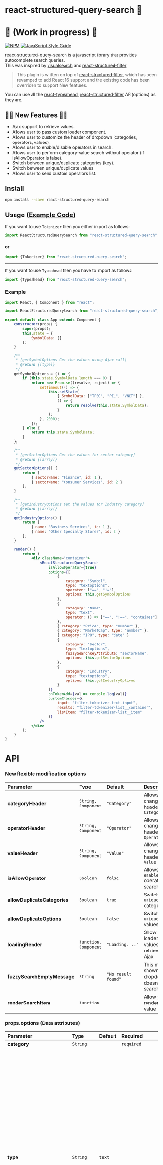 # react-structured-query-search 🎉
# :construction: (Work in progress) :construction:

[![NPM](https://img.shields.io/npm/v/react-structured-query-search.svg)](https://www.npmjs.com/package/react-structured-query-search) [![JavaScript Style Guide](https://img.shields.io/badge/code_style-standard-brightgreen.svg)](https://standardjs.com)

react-structured-query-search is a javascript library that provides autocomplete search queries.  
This was inspired by [visualsearch](http://documentcloud.github.io/visualsearch) and
[react-structured-filter](https://github.com/SummitRoute/react-structured-filter)

>This plugin is written on top of [react-structured-filter](https://github.com/SummitRoute/react-structured-filter), which has been revamped to add React 16 support and the existing code has been overriden to support New features.

You can use all the [react-typeahead](https://github.com/fmoo/react-typeahead), [react-structured-filter](https://github.com/SummitRoute/react-structured-filter)  API(options) as they are.

## 🎉🎊 New Features 🎊🎉

* Ajax support to retrieve values.
* Allows user to pass custom loader component.
* Allows user to customize the header of dropdown (categories, operators, values).
* Allows user to enable/disable operators in search.
* Allows user to perform category-value search without operator (if isAllowOperator is false).
* Switch between unique/duplicate categories (key).
* Switch between unique/duplicate values
* Allows user to send custom operators list.



## Install

```bash
npm install --save react-structured-query-search
```

## Usage ([Example Code](https://github.com/kevalbhatt/react-structured-query-search/blob/master/example/src/App.js))

If you want to use `Tokenizer` then you either import as follows:

```jsx
import ReactStructuredQuerySearch from "react-structured-query-search";
```
#### or

```jsx
import {Tokenizer} from "react-structured-query-search";
```
---

If you want to use `Typeahead` then you have to import as follows:

```jsx
import {Typeahead} from "react-structured-query-search";
```

### Example

```jsx
import React, { Component } from "react";

import ReactStructuredQuerySearch from "react-structured-query-search";

export default class App extends Component {
	constructor(props) {
		super(props);
		this.state = {
			SymbolData: []
		};
	}

	/**
	 * [getSymbolOptions Get the values using Ajax call]
	 * @return {[type]}
	 */
	getSymbolOptions = () => {
		if (this.state.SymbolData.length === 0) {
			return new Promise((resolve, reject) => {
				setTimeout(() => {
					this.setState(
						{ SymbolData: ["TFSC", "PIL", "VNET"] },
						() => {
							return resolve(this.state.SymbolData);
						}
					);
				}, 2000);
			});
		} else {
			return this.state.SymbolData;
		}
	};

	/**
	 * [getSectorOptions Get the values for sector category]
	 * @return {[array]}
	 */
	getSectorOptions() {
		return [
			{ sectorName: "Finance", id: 1 },
			{ sectorName: "Consumer Services", id: 2 }
		];
	}

	/**
	 * [getIndustryOptions Get the values for Industry category]
	 * @return {[array]}
	 */
	getIndustryOptions() {
		return [
			{ name: "Business Services", id: 1 },
			{ name: "Other Specialty Stores", id: 2 }
		];
	}

	render() {
		return (
			<div className="container">
				<ReactStructuredQuerySearch
					isAllowOperator={true}
					options={[
						{
							category: "Symbol",
							type: "textoptions",
							operator: ["==", "!="],
							options: this.getSymbolOptions
						},
						{
							category: "Name",
							type: "text",
							operator: () => ["==", "!==", "containes"]
						},
						{ category: "Price", type: "number" },
						{ category: "MarketCap", type: "number" },
						{ category: "IPO", type: "date" },
						{
							category: "Sector",
							type: "textoptions",
							fuzzySearchKeyAttribute: "sectorName",
							options: this.getSectorOptions
						},
						{
							category: "Industry",
							type: "textoptions",
							options: this.getIndustryOptions
						}
					]}
					onTokenAdd={val => console.log(val)}
					customClasses={{
						input: "filter-tokenizer-text-input",
						results: "filter-tokenizer-list__container",
						listItem: "filter-tokenizer-list__item"
					}}
				/>
			</div>
		);
	}
}
```


# API

### New flexible modification options


| Parameter | Type | Default | Description |
| :---------|:---- |:--------|:----------- | 
| **categoryHeader** | `String, Component` | `"Category"` | Allows user the change the header title of `Category` |
| **operatorHeader** | `String, Component` | `"Operator"` | Allows user the change the header title of `Operator` |
| **valueHeader** | `String, Component` | `"Value"` | Allows user the change the header title of `Value` |
| **isAllowOperator** | `Boolean` | `false` | Allows user to `enable/disable` operators in search |
| **allowDuplicateCategories** | `Boolean` | `true` | Switch between `unique/duplicate` categories (key) |
| **allowDuplicateOptions** | `Boolean` | `false` | Switch between `unique/duplicate` values |
| **loadingRender** | `function, Component` | `"Loading...."` | Show custom loader when values are retrieved using Ajax |
| **fuzzySearchEmptyMessage** | `String` | `"No result found"` | This message is shown when dropdown doesn't have search value |
| **renderSearchItem** | `function` || Allow you to render custome value |



### props.options (Data attributes)

| Parameter | Type | Default | Required | Description|
|:---------|:---- |:---- |:--------|:----------- | 
| **category** | `String` ||`required` || Name of the first thing the user types.|
| **type** | `String` |`text`||This can be one of the following:<ul><li><b>text</b>: Arbitrary text for the value. No autocomplete options.<ul><li>Operator choices will be: "==", "!=", "contains", "!contains".</li></ul> </li><li><b>textoptions</b>: You must additionally pass an <tt>options</tt> value</tt>. <ul><li>Operator choices will be: "==", "!=".</li></ul></li><li><b>number</b>: Arbitrary text for the value. No autocomplete options.<ul><li>Operator choices will be: "==", "!=", "&lt;", "&lt;=", "&gt;", "&gt;=".</li></ul> </li><li><b>date</b>: Shows a calendar and the input must be of the form "YYYY-MM-DD".<ul><li>Operator choices will be: "==", "!=", "&lt;", "&lt;=", "&gt;", "&gt;=".</li></ul></li></ul>|
| **operator** | `Array, function` | | required, if  `isAllowOperator` prop is set to `true`| If this attribute is added then it would ignore the type check as described in `type` parameter and it would accept what you have passed|
| **options** | `Array, function, Promise` | |`required, if type="textoptions"` | Get the value according to selected category |
| **isAllowCustomValue** | `Boolean` |`false`|| <div> When this parameter is set to `true`, it allows you to send multiple custom values for `type=textoptions`</div> |
| **fuzzySearchKeyAttribute** | `String` |`name`|| By default fuzzy search look for `name` attribute inside options(values) but you can change that using `fuzzySearchKeyAttribute`|


---

For more details: [react-typeahead](https://github.com/fmoo/react-typeahead)

### Tokenizer (props)

| Parameter | Type | Default | Description |
| :---------|:---- |:--------|:----------- | 
|options| `Array` | [] | An array supplied to the filter function.
|maxVisible| `Number`||Limit the number of options rendered in the results list.|
|resultsTruncatedMessage| `String`||If `maxVisible` is set, display this custom message at the bottom of the list of results when the result are truncated.|
|name| `String`||The name for HTML forms to be used for submitting the tokens' values array.|
|customClasses| `Object`||Allowed Keys: <ul><li>`input`</li><li>`results`</li><li>`listItem`</li><li>`listAnchor`</li><li>`hover`</li><li>`typeahead`</li><li>`resultsTruncated`</li><li>`token`</li></ul><div>An object containing custom class names for child elements. Useful for integrating with 3rd party UI kits.</div>|
|placeholder| `String` ||Placeholder text for the typeahead input.|
|disabled| `Boolean`||Set to `true` to add disable attribute in the `<input>` or `<textarea>` element.|
|inputProps| `Object`||Props to pass directly to the `<input>` element.|
|onKeyDown| `Function`||Event handler for the `keyDown` event on the typeahead input.|
|onKeyPress| `Function`||Event handler for the `keyPress` event on the typeahead input.|
|onKeyUp| `Function`||Event handler for the `keyUp` event on the typeahead input.|
|onBlur| `Function`||Event handler for the `blur` event on the typeahead input.|
|onFocus| `Function`||Event handler for the `focus` event on the typeahead input.|
|defaultSelected| `Array`||A set of values of tokens to be loaded on first render.|
|onTokenRemove| `Function`||`Event handler triggered whenever a token is removed.|
|onTokenAdd|`Function`||Event handler triggered whenever a token is added.<div>Params: `(addedToken)`</div>|
|displayOption| `String`, `Function` || <ul><li>A function to map an option onto a string for display in the list. Receives `(option, index)` where index is relative to the results list, not all the options. Can either return a string or a React component.</li><li>If provided as a string, it will interpret it as a field name and use that field from each option object.</li></ul>|
|filterOption| `String`, `Function`||<ul><li>A function to filter the provided `options` based on the current input value. For each option, receives `(inputValue, option)`. If not supplied, defaults to [fuzzy string matching](https://github.com/mattyork/fuzzy).</li><li>If provided as a string, it will interpret it as a field name and use that field from each option object.</li></ul>|
|searchOptions | `Function`|| A function to filter, map, and/or sort the provided `options` based on the current input value. <div>Receives `(inputValue, options)`.</div> If not supplied, defaults to [fuzzy string matching](https://github.com/mattyork/fuzzy). <div>Note: the function can be used to store other information besides the string in the internal state of the component.</div><div> Make sure to use the `displayOption`, `inputDisplayOption`, and `formInputOption` props to extract/generate the correct format of data that each expects if you do this.</div>|
|inputDisplayOption | `String`, `Function`|| A function that maps the internal state of the visible options into the value stored in the text value field of the visible input when an option is selected. <div>Receives `(option)`.<div> <div>If provided as a string, it will interpret it as a field name and use that field from each option object.</div><div>If no value is set, the input will be set using `displayOption` when an option is selected.</div>|
|formInputOption | `String` or `Function`|| A function to map an option onto a string to include in HTML forms as a hidden field (see `props.name`). Receives `(option)` as arguments. Must return a string.<div>If specified as a string, it will interpret it as a field name and use that field from each option object.</div><div>If not specified, it will fall back onto the semantics described in `props.displayOption`.</div>|
| defaultClassNames | `boolean` | true | If false, the default classNames are removed from the tokenizer and the typeahead.
| showOptionsWhenEmpty | `boolean` | false | If true, options will still be rendered when there is no value.|

---

### Typeahead (props)

| Parameter | Type | Default | Description |
| :---------|:---- |:--------|:----------- | 
| options | `Array` | [] | An array supplied to the filtering function. Can be a list of strings or a list of arbitrary objects. In the latter case, `filterOption` and `displayOption` should be provided.|
|defaultValue|`String`||A default value used when the component has no value. If it matches any options a option list will show.|
|props.value|`String`||Specify a value for the text input.
|maxVisible|| `Number`||Limit the number of options rendered in the results list.
|resultsTruncatedMessage|| `String`||If `maxVisible` is set, display this custom message at the bottom of the list of results when the result are truncated.
|customClasses|| `Object`|| Allowed Keys: <ul><li>`input`</li><li>`results`</li><li>`listItem`</li><li>`listAnchor`</li><li>`hover`</li><li>`typeahead`</li><li>`resultsTruncated`</li></ul><div>An object containing custom class names for child elements. Useful for integrating with 3rd party UI kits.</div>|
|placeholder| `String`||Placeholder text for the typeahead input.|
|disabled| `Boolean`||Set to `true` to add disable attribute in the `<input>` or `<textarea>` element|
|textarea|`Boolean`||Set to `true` to use a `<textarea>` element rather than an `<input>` element|
|inputProps|| `Object`||Props to pass directly to the `<input>` element.|
|onKeyDown| `Function`||Event handler for the `keyDown` event on the typeahead input.|
|onKeyPress| `Function`||Event handler for the `keyPress` event on the typeahead input.|
|onKeyUp| `Function`||Event handler for the `keyUp` event on the typeahead input.|
|onBlur| `Function`||Event handler for the `blur` event on the typeahead input.|
|onFocus| `Function`||Event handler for the `focus` event on the typeahead input.|
|onOptionSelected|`Function`||Event handler triggered whenever a user picks an option.|
|filterOption| `String`, `Function`||A function to filter the provided `options` based on the current input value. For each option, receives `(inputValue, option)`. If not supplied, defaults to [fuzzy string matching](https://github.com/mattyork/fuzzy). If provided as a string, it will interpret it as a field name and fuzzy filter on that field of each option object.|
|displayOption| `String`, `Function`||<ul><li>A function to map an option onto a string for display in the list. Receives `(option, index)` where index is relative to the results list, not all the options. Must return a string.</li><li>If provided as a string, it will interpret it as a field name and use that field from each option object.</li></ul>|
|formInputOption | `String`, `Function` || A function to map an option onto a string to include in HTML forms (see `props.name`). Receives `(option)` as arguments. Must return a string.<ul><li>If specified as a string, it will interpret it as a field name and use that field from each option object.</li><li>If not specified, it will fall back onto the semantics described in `props.displayOption`.</li></ul><div>This option is ignored if you don't specify the `name` prop. It is required if you both specify the `name` prop and are using non-string options. It is optional otherwise.</div>|
|defaultClassNames| `boolean`| true | If false, the default classNames are removed from the typeahead.|
|customListComponent | `React Component`|| A React Component that renders the list of typeahead results. This replaces the default list of results. <div>This component receives the following props :</div><h3>Passed through</h3><ul><li>`props.displayOptions`</li><li>`props.customClasses`</li><li>`props.onOptionSelected`</li></ul><h3>Created or modified</h3><ul><li>`props.options`- This is the Typeahead's `props.options` filtered and limited to `Typeahead.props.maxVisible`.</li><li>`props.selectionIndex`- The index of the highlighted option for rendering</li></ul>|
|showOptionsWhenEmpty| `boolean`| false | If true, options will still be rendered when there is no value.|
|allowCustomValues| `boolean` ||If true, custom tags can be added without a matching typeahead selection |



## How to Contribute

### Setting Up

 Please run `npm install` in the root and example folders. then do the following:

* Go to root folder and run `npm start` after this 
* Go to example folder and run `npm run link` (only for first time)
* Go to example folder and run `npm start` it would run the plugin from link which we have created.

Now, anytime you make a change to your library in src/ or to the example app's example/src `create-react-app` will live-reload your local dev server so you can iterate on your component in real-time.

## License

MIT © [kevalbhatt](https://github.com/kevalbhatt)
